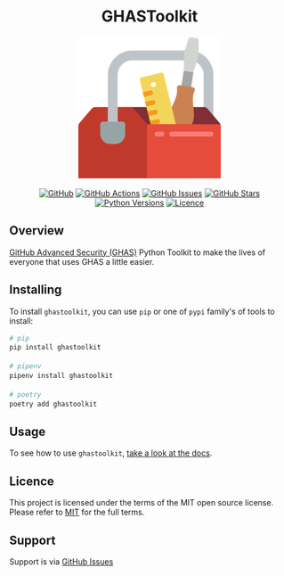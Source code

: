 <div align="center">
<h1>GHASToolkit</h1>
<img src="https://raw.githubusercontent.com/GeekMasher/ghastoolkit/main/docs/static/ghastoolkit.png" />

[![GitHub](https://img.shields.io/badge/github-%23121011.svg?style=for-the-badge&logo=github&logoColor=white)](https://github.com/GeekMasher/ghastoolkit)
[![GitHub Actions](https://img.shields.io/github/actions/workflow/status/geekmasher/ghastoolkit/python-package.yml?style=for-the-badge)](https://github.com/GeekMasher/ghastoolkit/actions/workflows/python-package.yml?query=branch%3Amain)
[![GitHub Issues](https://img.shields.io/github/issues/geekmasher/ghastoolkit?style=for-the-badge)](https://github.com/GeekMasher/ghastoolkit/issues)
[![GitHub Stars](https://img.shields.io/github/stars/geekmasher/ghastoolkit?style=for-the-badge)](https://github.com/GeekMasher/ghastoolkit)
[![Python Versions](https://img.shields.io/pypi/pyversions/ghastoolkit?style=for-the-badge)](https://pypi.org/project/ghastoolkit/)
[![Licence](https://img.shields.io/github/license/Ileriayo/markdown-badges?style=for-the-badge)](./LICENSE)

</div>

## Overview

[GitHub Advanced Security (GHAS)](https://github.com/features/security) Python Toolkit to make the lives of everyone that uses GHAS a little easier.


## Installing

To install `ghastoolkit`, you can use `pip` or one of `pypi` family's of tools to install:

```bash
# pip 
pip install ghastoolkit

# pipenv
pipenv install ghastoolkit

# poetry
poetry add ghastoolkit
```

## Usage

To see how to use `ghastoolkit`, [take a look at the docs](https://geekmasher.github.io/ghastoolkit).


## Licence

This project is licensed under the terms of the MIT open source license.
Please refer to [MIT](./LICENSE.md) for the full terms.


## Support

Support is via [GitHub Issues](https://github.com/GeekMasher/ghastoolkit/issues)

